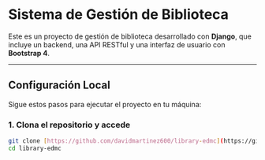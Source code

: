 # Sistema de Gestión de Biblioteca

Este es un proyecto de gestión de biblioteca desarrollado con **Django**, que incluye un backend, una API RESTful y una interfaz de usuario con **Bootstrap 4**.

---

## Configuración Local

Sigue estos pasos para ejecutar el proyecto en tu máquina:

### 1. Clona el repositorio y accede
```bash
git clone [https://github.com/davidmartinez600/library-edmc](https://github.com/davidmartinez600/library-edmc)
cd library-edmc

